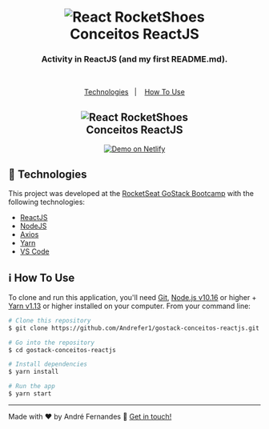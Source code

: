 <h1 align="center">
    <img alt="React RocketShoes" src="https://res.cloudinary.com/andrefer/image/upload/v1592779715/Bootcamp/GoStack/GoStack_zhp12g.png"/>
    <br>
    Conceitos ReactJS
</h1>

<h3 align="center">
  Activity in ReactJS (and my first README.md).
</h3><br>

<!-- <p align="center">
  <img alt="GitHub top language" src="https://img.shields.io/github/languages/top/lukemorales/react-rocketshoes.svg">

  <img alt="GitHub language count" src="https://img.shields.io/github/languages/count/lukemorales/react-rocketshoes.svg">

  <a href="https://www.codacy.com/app/lukemorales/react-rocketshoes?utm_source=github.com&amp;utm_medium=referral&amp;utm_content=lukemorales/react-rocketshoes&amp;utm_campaign=Badge_Grade">
    <img alt="Codacy grade" src="https://img.shields.io/codacy/grade/1b577a07dda843aba09f4bc55d1af8fc.svg">
  </a>

  <img alt="Repository size" src="https://img.shields.io/github/repo-size/lukemorales/react-rocketshoes.svg">
  <a href="https://github.com/lukemorales/react-rocketshoes/commits/master">
    <img alt="GitHub last commit" src="https://img.shields.io/github/last-commit/lukemorales/react-rocketshoes.svg">
  </a>

  <a href="https://github.com/lukemorales/react-rocketshoes/issues">
    <img alt="Repository issues" src="https://img.shields.io/github/issues/lukemorales/react-rocketshoes.svg">
  </a>

  <img alt="GitHub" src="https://img.shields.io/github/license/lukemorales/react-rocketshoes.svg">
</p> -->

<p align="center">
  <a href="#rocket-technologies">Technologies</a>&nbsp;&nbsp;&nbsp;|&nbsp;&nbsp;&nbsp;
  <a href="#information_source-how-to-use">How To Use</a>
</p>

<!-- ![App Screenshot](https://res.cloudinary.com/andrefer/image/upload/v1592783066/Bootcamp/conceitos-dev/ReactJS/README/Template_exurt9.png) -->

<h2 align="center">
    <img alt="React RocketShoes" src="https://res.cloudinary.com/andrefer/image/upload/v1592789292/Bootcamp/conceitos-dev/ReactJS/README/Template_ctkmja.png"/>
    <br>
    Conceitos ReactJS
</h2>

<p align="center">
  <a href="https://conceitos-reactjs.netlify.app/" target="_blank">
    <img alt="Demo on Netlify" src="https://res.cloudinary.com/lukemorales/image/upload/v1563043495/readme_logos/demo_on_netlify_bbuvjz.png">
  </a>
</p>

## :rocket: Technologies

This project was developed at the [RocketSeat GoStack Bootcamp](https://rocketseat.com.br/bootcamp) with the following technologies:

-  [ReactJS](https://reactjs.org/)
-  [NodeJS](https://nodejs.org/en/)
-  [Axios](https://github.com/axios/axios)
-  [Yarn](https://yarnpkg.com/)
-  [VS Code][vc]

## :information_source: How To Use

To clone and run this application, you'll need [Git](https://git-scm.com), [Node.js v10.16][nodejs] or higher + [Yarn v1.13][yarn] or higher installed on your computer. From your command line:

```bash
# Clone this repository
$ git clone https://github.com/Andrefer1/gostack-conceitos-reactjs.git

# Go into the repository
$ cd gostack-conceitos-reactjs

# Install dependencies
$ yarn install

# Run the app
$ yarn start
```

---

Made with ♥ by André Fernandes :wave: [Get in touch!](https://www.linkedin.com/in/andrefbispo/)

[nodejs]: https://nodejs.org/
[yarn]: https://yarnpkg.com/
[vc]: https://code.visualstudio.com/
